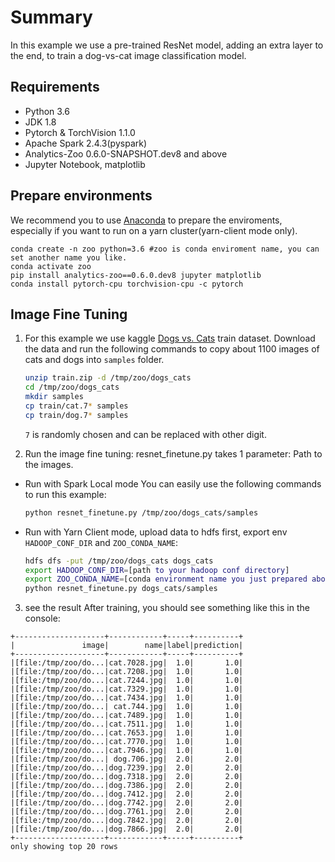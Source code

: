# Summary

In this example we use a pre-trained ResNet model, adding an extra layer to the end, to train
a dog-vs-cat image classification model.

## Requirements
* Python 3.6
* JDK 1.8
* Pytorch & TorchVision 1.1.0
* Apache Spark 2.4.3(pyspark)
* Analytics-Zoo 0.6.0-SNAPSHOT.dev8 and above
* Jupyter Notebook, matplotlib

## Prepare environments
We recommend you to use [Anaconda](https://www.anaconda.com/distribution/#linux) to prepare the enviroments, especially if you want to run on a yarn cluster(yarn-client mode only). 
```
conda create -n zoo python=3.6 #zoo is conda enviroment name, you can set another name you like.
conda activate zoo
pip install analytics-zoo==0.6.0.dev8 jupyter matplotlib
conda install pytorch-cpu torchvision-cpu -c pytorch
```

## Image Fine Tuning
1. For this example we use kaggle [Dogs vs. Cats](https://www.kaggle.com/c/dogs-vs-cats/data) train
dataset. Download the data and run the following commands to copy about 1100 images of cats
and dogs into `samples` folder.

    ```bash
    unzip train.zip -d /tmp/zoo/dogs_cats
    cd /tmp/zoo/dogs_cats
    mkdir samples
    cp train/cat.7* samples
    cp train/dog.7* samples
    ```
    `7` is randomly chosen and can be replaced with other digit.


2. Run the image fine tuning:
resnet_finetune.py takes 1 parameter: Path to the images.

- Run with Spark Local mode
You can easily use the following commands to run this example:
    ```bash
    python resnet_finetune.py /tmp/zoo/dogs_cats/samples
    ```

- Run with Yarn Client mode, upload data to hdfs first, export env `HADOOP_CONF_DIR` and `ZOO_CONDA_NAME`:  
    ```bash
    hdfs dfs -put /tmp/zoo/dogs_cats dogs_cats 
    export HADOOP_CONF_DIR=[path to your hadoop conf directory]
    export ZOO_CONDA_NAME=[conda environment name you just prepared above]
    python resnet_finetune.py dogs_cats/samples
    ```

3. see the result
After training, you should see something like this in the console:

```
+--------------------+------------+-----+----------+
|               image|        name|label|prediction|
+--------------------+------------+-----+----------+
|[file:/tmp/zoo/do...|cat.7028.jpg|  1.0|       1.0|
|[file:/tmp/zoo/do...|cat.7208.jpg|  1.0|       1.0|
|[file:/tmp/zoo/do...|cat.7244.jpg|  1.0|       1.0|
|[file:/tmp/zoo/do...|cat.7329.jpg|  1.0|       1.0|
|[file:/tmp/zoo/do...|cat.7434.jpg|  1.0|       1.0|
|[file:/tmp/zoo/do...| cat.744.jpg|  1.0|       1.0|
|[file:/tmp/zoo/do...|cat.7489.jpg|  1.0|       1.0|
|[file:/tmp/zoo/do...|cat.7511.jpg|  1.0|       1.0|
|[file:/tmp/zoo/do...|cat.7653.jpg|  1.0|       1.0|
|[file:/tmp/zoo/do...|cat.7770.jpg|  1.0|       1.0|
|[file:/tmp/zoo/do...|cat.7946.jpg|  1.0|       1.0|
|[file:/tmp/zoo/do...| dog.706.jpg|  2.0|       2.0|
|[file:/tmp/zoo/do...|dog.7239.jpg|  2.0|       2.0|
|[file:/tmp/zoo/do...|dog.7318.jpg|  2.0|       2.0|
|[file:/tmp/zoo/do...|dog.7386.jpg|  2.0|       2.0|
|[file:/tmp/zoo/do...|dog.7412.jpg|  2.0|       2.0|
|[file:/tmp/zoo/do...|dog.7742.jpg|  2.0|       2.0|
|[file:/tmp/zoo/do...|dog.7761.jpg|  2.0|       2.0|
|[file:/tmp/zoo/do...|dog.7842.jpg|  2.0|       2.0|
|[file:/tmp/zoo/do...|dog.7866.jpg|  2.0|       2.0|
+--------------------+------------+-----+----------+
only showing top 20 rows


```
